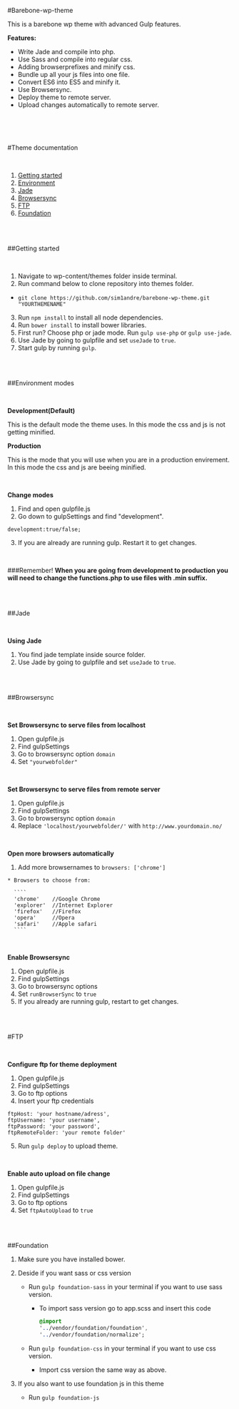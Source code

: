 #Barebone-wp-theme

This is a barebone wp theme with advanced Gulp features.

**Features:**

* Write Jade and compile into php.
* Use Sass and compile into regular css.
* Adding browserprefixes and minify css.
* Bundle up all your js files into one file.
* Convert ES6 into ES5 and minify it.
* Use Browsersync.
* Deploy theme to remote server.
* Upload changes automatically to remote server.

<br/>
<br/>
<br/>

#Theme documentation

<br/>

1. [Getting started](#getting-started)
2. [Environment](#modes)
3. [Jade](#jade)
3. [Browsersync](#browsersync)
4. [FTP](#ftp)
5. [Foundation](#foundation)

<br/>
<br/>


##Getting started

<br/>

1. Navigate to wp-content/themes folder inside terminal.
2. Run command below to clone repository into themes folder.
  * `git clone https://github.com/sim1andre/barebone-wp-theme.git "YOURTHEMENAME"`

3. Run `npm install` to install all node dependencies.
4. Run `bower install` to install bower libraries.
5. First run? Choose php or jade mode. Run `gulp use-php` or `gulp use-jade`.
6. Use Jade by going to gulpfile and set `useJade` to `true`.
7. Start gulp by running `gulp`.

<br/>
<br/>

##Environment modes

<br/>

**Development(Default)**

This is the default mode the theme uses. In this mode the css and js
is not getting minified.

**Production**

This is the mode that you will use when you are in a production envirement.
In this mode the css and js are beeing minified.

<br/>

**Change modes**

  1. Find and open gulpfile.js
  2. Go down to gulpSettings and find "development".

  `development:true/false;`

  3. If you are already are running gulp. Restart it to get changes.

<br/>

###Remember!
**When you are going from development to production you will need to change the functions.php
to use files with .min suffix.**


<br/>
<br/>

##Jade

<br/>

**Using Jade**

  1. You find jade template inside source folder.
  2. Use Jade by going to gulpfile and set `useJade` to `true`.

<br/>
<br/>

##Browsersync

<br/>

**Set Browsersync to serve files from localhost**

  1. Open gulpfile.js
  2. Find gulpSettings
  3. Go to browsersync option `domain`
  4. Set `"yourwebfolder"`

<br/>

**Set Browsersync to serve files from remote server**

  1. Open gulpfile.js
  2. Find gulpSettings
  3. Go to browsersync option `domain`
  4. Replace `'localhost/yourwebfolder/'` with `http://www.yourdomain.no/`

<br/>

**Open more browsers automatically**

  1. Add more browsernames to `browsers: ['chrome']`

    * Browsers to choose from:

      ````
      'chrome'    //Google Chrome
      'explorer'  //Internet Explorer
      'firefox'   //Firefox
      'opera'     //Opera
      'safari'    //Apple safari
      ````

<br/>

**Enable Browsersync**

  1. Open gulpfile.js
  2. Find gulpSettings
  3. Go to browsersync options
  4. Set `runBrowserSync` to `true`
  5. If you already are running gulp, restart to get changes.


<br/>
<br/>

#FTP

<br/>

**Configure ftp for theme deployment**

  1. Open gulpfile.js
  2. Find gulpSettings
  3. Go to ftp options
  4. Insert your ftp credentials

  ````
  ftpHost: 'your hostname/adress',
  ftpUsername: 'your username',
  ftpPassword: 'your password',
  ftpRemoteFolder: 'your remote folder'
  ````

  5. Run `gulp deploy` to upload theme.


<br/>

**Enable auto upload on file change**

  1. Open gulpfile.js
  2. Find gulpSettings
  3. Go to ftp options
  5. Set `ftpAutoUpload` to `true`

<br/>
<br/>

##Foundation

1. Make sure you have installed bower.
2. Deside if you want sass or css version
    * Run `gulp foundation-sass` in your terminal if you want to use sass version.
        * To import sass version go to app.scss and insert this code

          ```SASS
          @import
          '../vendor/foundation/foundation',
          '../vendor/foundation/normalize';
          ```

    * Run `gulp foundation-css` in your terminal if you want to use css version.
       * Import css version the same way as above.

4. If you also want to use foundation js in this theme
    * Run `gulp foundation-js`
